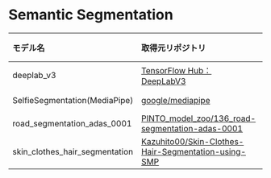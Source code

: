# Semantic Segmentation
| モデル名 | 取得元リポジトリ | ライセンス | 備考 |
| :--- | :--- | :--- | :--- |
| deeplab_v3 | [TensorFlow Hub：DeepLabV3](https://tfhub.dev/tensorflow/lite-model/deeplabv3/1/default/1) | Apache-2.0 | [deeplab_v3_convert_to_onnx.ipynb](deeplab_v3/deeplab_v3_convert_to_onnx.ipynb)にてONNX化したモデルを使用 |
| SelfieSegmentation(MediaPipe) | [google/mediapipe](https://github.com/google/mediapipe) | Apache-2.0 | [mediapipe/solutions/selfie_segmentation](https://google.github.io/mediapipe/solutions/selfie_segmentation.html) |
| road_segmentation_adas_0001 | [PINTO_model_zoo/136_road-segmentation-adas-0001](https://github.com/PINTO0309/PINTO_model_zoo/tree/main/136_road-segmentation-adas-0001) | Apache-2.0 | -|
| skin_clothes_hair_segmentation | [Kazuhito00/Skin-Clothes-Hair-Segmentation-using-SMP](https://github.com/Kazuhito00/Skin-Clothes-Hair-Segmentation-using-SMP) | MIT|  |
